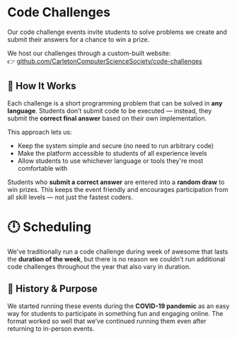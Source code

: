 # Code Challenges

Our code challenge events invite students to solve problems we create and submit their answers for a chance to win a prize.

We host our challenges through a custom-built website:  
👉 [github.com/CarletonComputerScienceSociety/code-challenges](https://github.com/CarletonComputerScienceSociety/code-challenges)

## 🧩 How It Works

Each challenge is a short programming problem that can be solved in **any language**. Students don’t submit code to be executed — instead, they submit the **correct final answer** based on their own implementation.

This approach lets us:

- Keep the system simple and secure (no need to run arbitrary code)
- Make the platform accessible to students of all experience levels
- Allow students to use whichever language or tools they're most comfortable with

Students who **submit a correct answer** are entered into a **random draw** to win prizes. This keeps the event friendly and encourages participation from all skill levels — not just the fastest coders.

# 🕛 Scheduling

We've traditionally run a code challenge during week of awesome that lasts the **duration of the week**, but there is no reason we couldn't run additional code challenges throughout the year that also vary in duration.

## 🎉 History & Purpose

We started running these events during the **COVID-19 pandemic** as an easy way for students to participate in something fun and engaging online. The format worked so well that we’ve continued running them even after returning to in-person events.

